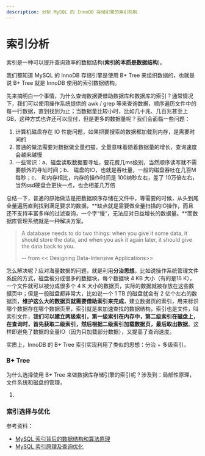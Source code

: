 ```yaml
---
description: 分析 MySQL 的 InnoDB 存储引擎的索引机制
---
```


# 索引分析

索引是一种可以提升查询效率的数据结构\(**索引的本质是数据结构**\)。

我们都知道 MySQL 的 InnoDB 存储引擎是使用 B+ Tree 来组织数据的，也就是说 B+ Tree 就是 InnoDB 使用的索引数据结构。

先来搞明白一个事情，为什么查询数据要借助数据库和数据库的索引？通常情况下，我们可以使用操作系统提供的 awk / grep 等来查询数据，顺序遍历文件中的每一行数据，直到找到为止；当数据量比较小时，比如几十兆、几百兆甚至上 GB，这种方式也许还可以应付，但是更多的数据量呢？我们会面临一些问题：

1. 计算机磁盘存在 IO 性能问题，如果把要搜索的数据都加载到内存，是需要时间的
2. 普通的做法需要对数据做全量扫描，全量意味着随着数据量的增长，查询速度会越来越慢
3. 一些常识：a、磁盘读取数据要寻址，要花费几ms级别，当然顺序读写就不需要额外的寻址时间；b、 磁盘的IO，也就是吞吐量，一般的磁盘吞吐在几百M每秒；c、 和内存相比，内存的操作时间是 100纳秒左右，差了 10万倍左右，当然ssd硬盘会更快一点，也会相差几万倍

总结一下，普通的原始做法是把数据顺序存储在文件中，等需要的时候，从头到尾全量遍历直到找到满足要求的数据，**缺点就是需要做全量扫描的IO操作，而且还不支持丰富多样的过滤查询，一个字“慢“，无法应对日益增长的数据量。**而数据库管理系统就是一种解决方案。

> A database needs to do two things: when you give it some data, it should store the data, and when you ask it again later, it should give the data back to you.  
>
>  -- from &lt;&lt; Designing Data-Intensive Applications&gt;&gt;

怎么解决呢？应对海量数据的问题，就是利用**分治思想**，比如说操作系统管理文件系统的方式，磁盘被分成很多的数据块，每个数据块 4 KB 大小（有的是16 K），一个文件就可以被分成很多个 4 K 大小的数据页，实际的数据就被存放在这些数据页中；但是一般磁盘都非常大，比如说一个 1 TB 的磁盘就会有 2 亿个左右的数据页，**维护这么大的数据页就需要借助索引来完成**，建立数据页的索引，用来标识哪个数据存在哪个数据页里，索引就是来加速查找的数据结构，索引也是文件，叫索引文件，**我们可以建立两级索引，第一级索引在内存中，第二级索引在磁盘上，在查询时，首先获取二级索引，然后根据二级索引加载数据页，最后取出数据**。这样即避免了数据的全量IO（因为只加载部分数据），又提高了查询速度。

实质上，InnoDB 的 B+ Tree 索引实现利用了类似的思想：分治 + 多级索引。

### B+ Tree 

为什么选择使用 B+ Tree 来做数据库存储引擎的索引呢？涉及到：局部性原理，文件系统和磁盘的管理，

1. 
### 索引选择与优化



参考资料：

* [MySQL 索引背后的数据结构和算法原理](http://blog.codinglabs.org/articles/theory-of-mysql-index.html)
* [MySQL 索引原理及查询优化](https://tech.meituan.com/2014/06/30/mysql-index.html)

